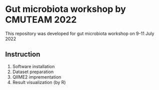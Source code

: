 # Gut microbiota workshop by CMUTEAM 2022
This repository was developed for gut microbiota workshop on 9-11 July 2022

## Instruction
1. Software installation
2. Dataset preparation
3. QIIME2 imprementation
4. Result visualization (by R)

